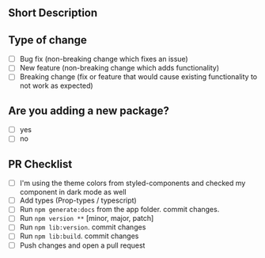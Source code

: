 ## Short Description

## Type of change

- [ ] Bug fix (non-breaking change which fixes an issue)
- [ ] New feature (non-breaking change which adds functionality)
- [ ] Breaking change (fix or feature that would cause existing functionality to not work as expected)

## Are you adding a new package?
- [ ] yes
- [ ] no

## PR Checklist
- [ ] I'm using the theme colors from styled-components and checked my component in dark mode as well
- [ ] Add types (Prop-types / typescript)
- [ ] Run `npm generate:docs` from the app folder. commit changes.
- [ ] Run `npm version **` [minor, major, patch]
- [ ] Run `npm lib:version`. commit changes
- [ ] Run `npm lib:build`. commit changes
- [ ] Push changes and open a pull request
